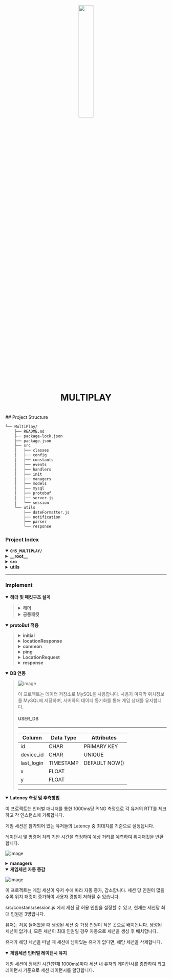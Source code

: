 <p align="center">
    <img src="https://teamsparta.notion.site/image/https%3A%2F%2Fprod-files-secure.s3.us-west-2.amazonaws.com%2F83c75a39-3aba-4ba4-a792-7aefe4b07895%2F0fc84f35-a558-4a5c-a19b-f038d8c4bb6d%2FUntitled.png?table=block&id=d55aaf8b-d1f5-4c00-9ac3-04699d0877f6&spaceId=83c75a39-3aba-4ba4-a792-7aefe4b07895&width=960&userId=&cache=v2" align="center" width="30%">
</p>
<p align="center"><h1 align="center">MULTIPLAY</h1></p>
<br>
## Project Structure

```sh
└── MultiPlay/
    ├── README.md
    ├── package-lock.json
    ├── package.json
    ├── src
    │   ├── classes
    │   ├── config
    │   ├── constants
    │   ├── events
    │   ├── handlers
    │   ├── init
    │   ├── managers
    │   ├── models
    │   ├── mysql
    │   ├── protobuf
    │   ├── server.js
    │   └── session
    └── utils
        ├── dateFormatter.js
        ├── notification
        ├── parser
        └── response
```

### Project Index

<details open>
	<summary><b><code>CH5_MULTIPLAY/</code></b></summary>
	<details> <!-- __root__ Submodule -->
		<summary><b>__root__</b></summary>
		<blockquote>
			<table>
			<tr>
				<td><b><a href='https://github.com/tjdcjf1996/CH5_MultiPlay/blob/master/package-lock.json'>package-lock.json</a></b></td>
				<td><code>❯ </code></td>
			</tr>
			<tr>
				<td><b><a href='https://github.com/tjdcjf1996/CH5_MultiPlay/blob/master/package.json'>package.json</a></b></td>
				<td><code>❯ </code></td>
			</tr>
			</table>
		</blockquote>
	</details>
	<details> <!-- src Submodule -->
		<summary><b>src</b></summary>
		<blockquote>
			<table>
			<tr>
				<td><b><a href='https://github.com/tjdcjf1996/CH5_MultiPlay/blob/master/src/server.js'>server.js</a></b></td>
				<td><code>❯ </code></td>
			</tr>
			</table>
			<details>
				<summary><b>session</b></summary>
				<blockquote>
					<table>
					<tr>
						<td><b><a href='https://github.com/tjdcjf1996/CH5_MultiPlay/blob/master/src/session/user.sessions.js'>user.sessions.js</a></b></td>
						<td><code>❯ </code></td>
					</tr>
					<tr>
						<td><b><a href='https://github.com/tjdcjf1996/CH5_MultiPlay/blob/master/src/session/game.session.js'>game.session.js</a></b></td>
						<td><code>❯ </code></td>
					</tr>
					<tr>
						<td><b><a href='https://github.com/tjdcjf1996/CH5_MultiPlay/blob/master/src/session/sessions.js'>sessions.js</a></b></td>
						<td><code>❯ </code></td>
					</tr>
					</table>
				</blockquote>
			</details>
			<details>
				<summary><b>handlers</b></summary>
				<blockquote>
					<table>
					<tr>
						<td><b><a href='https://github.com/tjdcjf1996/CH5_MultiPlay/blob/master/src/handlers/locationUpdate.handler.js'>locationUpdate.handler.js</a></b></td>
						<td><code>❯ </code></td>
					</tr>
					<tr>
						<td><b><a href='https://github.com/tjdcjf1996/CH5_MultiPlay/blob/master/src/handlers/init.handler.js'>init.handler.js</a></b></td>
						<td><code>❯ </code></td>
					</tr>
					<tr>
						<td><b><a href='https://github.com/tjdcjf1996/CH5_MultiPlay/blob/master/src/handlers/game.handler.js'>game.handler.js</a></b></td>
						<td><code>❯ </code></td>
					</tr>
					<tr>
						<td><b><a href='https://github.com/tjdcjf1996/CH5_MultiPlay/blob/master/src/handlers/index.js'>index.js</a></b></td>
						<td><code>❯ </code></td>
					</tr>
					</table>
				</blockquote>
			</details>
			<details>
				<summary><b>init</b></summary>
				<blockquote>
					<table>
					<tr>
						<td><b><a href='https://github.com/tjdcjf1996/CH5_MultiPlay/blob/master/src/init/loadProto.js'>loadProto.js</a></b></td>
						<td><code>❯ </code></td>
					</tr>
					<tr>
						<td><b><a href='https://github.com/tjdcjf1996/CH5_MultiPlay/blob/master/src/init/initServer.js'>initServer.js</a></b></td>
						<td><code>❯ </code></td>
					</tr>
					</table>
				</blockquote>
			</details>
			<details>
				<summary><b>config</b></summary>
				<blockquote>
					<table>
					<tr>
						<td><b><a href='https://github.com/tjdcjf1996/CH5_MultiPlay/blob/master/src/config/config.js'>config.js</a></b></td>
						<td><code>❯ </code></td>
					</tr>
					</table>
				</blockquote>
			</details>
			<details>
				<summary><b>events</b></summary>
				<blockquote>
					<table>
					<tr>
						<td><b><a href='https://github.com/tjdcjf1996/CH5_MultiPlay/blob/master/src/events/onError.js'>onError.js</a></b></td>
						<td><code>❯ </code></td>
					</tr>
					<tr>
						<td><b><a href='https://github.com/tjdcjf1996/CH5_MultiPlay/blob/master/src/events/onData.js'>onData.js</a></b></td>
						<td><code>❯ </code></td>
					</tr>
					<tr>
						<td><b><a href='https://github.com/tjdcjf1996/CH5_MultiPlay/blob/master/src/events/onConnection.js'>onConnection.js</a></b></td>
						<td><code>❯ </code></td>
					</tr>
					<tr>
						<td><b><a href='https://github.com/tjdcjf1996/CH5_MultiPlay/blob/master/src/events/onEnd.js'>onEnd.js</a></b></td>
						<td><code>❯ </code></td>
					</tr>
					</table>
				</blockquote>
			</details>
			<details>
				<summary><b>mysql</b></summary>
				<blockquote>
					<table>
					<tr>
						<td><b><a href='https://github.com/tjdcjf1996/CH5_MultiPlay/blob/master/src/mysql/testDataBase.js'>testDataBase.js</a></b></td>
						<td><code>❯ </code></td>
					</tr>
					<tr>
						<td><b><a href='https://github.com/tjdcjf1996/CH5_MultiPlay/blob/master/src/mysql/createPool.js'>createPool.js</a></b></td>
						<td><code>❯ </code></td>
					</tr>
					</table>
				</blockquote>
			</details>
			<details>
				<summary><b>constants</b></summary>
				<blockquote>
					<table>
					<tr>
						<td><b><a href='https://github.com/tjdcjf1996/CH5_MultiPlay/blob/master/src/constants/env.js'>env.js</a></b></td>
						<td><code>❯ </code></td>
					</tr>
					<tr>
						<td><b><a href='https://github.com/tjdcjf1996/CH5_MultiPlay/blob/master/src/constants/sessions.js'>sessions.js</a></b></td>
						<td><code>❯ </code></td>
					</tr>
					<tr>
						<td><b><a href='https://github.com/tjdcjf1996/CH5_MultiPlay/blob/master/src/constants/handlerIds.js'>handlerIds.js</a></b></td>
						<td><code>❯ </code></td>
					</tr>
					<tr>
						<td><b><a href='https://github.com/tjdcjf1996/CH5_MultiPlay/blob/master/src/constants/header.js'>header.js</a></b></td>
						<td><code>❯ </code></td>
					</tr>
					<tr>
						<td><b><a href='https://github.com/tjdcjf1996/CH5_MultiPlay/blob/master/src/constants/frame.js'>frame.js</a></b></td>
						<td><code>❯ </code></td>
					</tr>
					</table>
				</blockquote>
			</details>
			<details>
				<summary><b>protobuf</b></summary>
				<blockquote>
					<table>
					<tr>
						<td><b><a href='https://github.com/tjdcjf1996/CH5_MultiPlay/blob/master/src/protobuf/packetNames.js'>packetNames.js</a></b></td>
						<td><code>❯ </code></td>
					</tr>
					</table>
					<details>
						<summary><b>init</b></summary>
						<blockquote>
							<table>
							<tr>
								<td><b><a href='https://github.com/tjdcjf1996/CH5_MultiPlay/blob/master/src/protobuf/init/initial.proto'>initial.proto</a></b></td>
								<td><code>❯ </code></td>
							</tr>
							</table>
						</blockquote>
					</details>
					<details>
						<summary><b>response</b></summary>
						<blockquote>
							<table>
							<tr>
								<td><b><a href='https://github.com/tjdcjf1996/CH5_MultiPlay/blob/master/src/protobuf/response/response.proto'>response.proto</a></b></td>
								<td><code>❯ </code></td>
							</tr>
							</table>
						</blockquote>
					</details>
					<details>
						<summary><b>notification</b></summary>
						<blockquote>
							<table>
							<tr>
								<td><b><a href='https://github.com/tjdcjf1996/CH5_MultiPlay/blob/master/src/protobuf/notification/locationResponse.proto'>locationResponse.proto</a></b></td>
								<td><code>❯ </code></td>
							</tr>
							</table>
						</blockquote>
					</details>
					<details>
						<summary><b>request</b></summary>
						<blockquote>
							<table>
							<tr>
								<td><b><a href='https://github.com/tjdcjf1996/CH5_MultiPlay/blob/master/src/protobuf/request/common.proto'>common.proto</a></b></td>
								<td><code>❯ </code></td>
							</tr>
							<tr>
								<td><b><a href='https://github.com/tjdcjf1996/CH5_MultiPlay/blob/master/src/protobuf/request/game.proto'>game.proto</a></b></td>
								<td><code>❯ </code></td>
							</tr>
							<tr>
								<td><b><a href='https://github.com/tjdcjf1996/CH5_MultiPlay/blob/master/src/protobuf/request/locationRequest.proto'>locationRequest.proto</a></b></td>
								<td><code>❯ </code></td>
							</tr>
							</table>
						</blockquote>
					</details>
				</blockquote>
			</details>
			<details>
				<summary><b>classes</b></summary>
				<blockquote>
					<table>
					<tr>
						<td><b><a href='https://github.com/tjdcjf1996/CH5_MultiPlay/blob/master/src/classes/game.class.js'>game.class.js</a></b></td>
						<td><code>❯ </code></td>
					</tr>
					<tr>
						<td><b><a href='https://github.com/tjdcjf1996/CH5_MultiPlay/blob/master/src/classes/user.class.js'>user.class.js</a></b></td>
						<td><code>❯ </code></td>
					</tr>
					</table>
				</blockquote>
			</details>
			<details>
				<summary><b>models</b></summary>
				<blockquote>
					<table>
					<tr>
						<td><b><a href='https://github.com/tjdcjf1996/CH5_MultiPlay/blob/master/src/models/user.model.js'>user.model.js</a></b></td>
						<td><code>❯ </code></td>
					</tr>
					</table>
				</blockquote>
			</details>
			<details>
				<summary><b>managers</b></summary>
				<blockquote>
					<table>
					<tr>
						<td><b><a href='https://github.com/tjdcjf1996/CH5_MultiPlay/blob/master/src/managers/base.manager.js'>base.manager.js</a></b></td>
						<td><code>❯ </code></td>
					</tr>
					<tr>
						<td><b><a href='https://github.com/tjdcjf1996/CH5_MultiPlay/blob/master/src/managers/interval.manager.js'>interval.manager.js</a></b></td>
						<td><code>❯ </code></td>
					</tr>
					</table>
				</blockquote>
			</details>
		</blockquote>
	</details>
	<details> <!-- utils Submodule -->
		<summary><b>utils</b></summary>
		<blockquote>
			<table>
			<tr>
				<td><b><a href='https://github.com/tjdcjf1996/CH5_MultiPlay/blob/master/utils/dateFormatter.js'>dateFormatter.js</a></b></td>
				<td><code>❯ </code></td>
			</tr>
			</table>
			<details>
				<summary><b>response</b></summary>
				<blockquote>
					<table>
					<tr>
						<td><b><a href='https://github.com/tjdcjf1996/CH5_MultiPlay/blob/master/utils/response/createResponse.js'>createResponse.js</a></b></td>
						<td><code>❯ </code></td>
					</tr>
					</table>
				</blockquote>
			</details>
			<details>
				<summary><b>parser</b></summary>
				<blockquote>
					<table>
					<tr>
						<td><b><a href='https://github.com/tjdcjf1996/CH5_MultiPlay/blob/master/utils/parser/packetParser.js'>packetParser.js</a></b></td>
						<td><code>❯ </code></td>
					</tr>
					</table>
				</blockquote>
			</details>
			<details>
				<summary><b>notification</b></summary>
				<blockquote>
					<table>
					<tr>
						<td><b><a href='https://github.com/tjdcjf1996/CH5_MultiPlay/blob/master/utils/notification/game.notification.js'>game.notification.js</a></b></td>
						<td><code>❯ </code></td>
					</tr>
					</table>
				</blockquote>
			</details>
		</blockquote>
	</details>
</details>

---

### Implement

<details open>
<summary><b>헤더 및 패킷구조 설계 </b></summary>
<blockquote>

<details>
<summary><b> 헤더 </b></summary>
<blockquote>
<table>
    <thead>
        <tr>
            <th>타입</th>
            <th>번호</th>
            <th>설명</th>
        </tr>
    </thead>
    <tbody>
        <tr>
            <td>PONG</td>
            <td>string</td>
            <td>핑 패킷용</td>
        </tr>
        <tr>
            <td>NORMAL</td>
            <td>string</td>
            <td>일반 패킷용</td>
        </tr>
        <tr>
            <td>LOCATION</td>
            <td>number</td>
            <td>위치 보고 패킷용</td>
        </tr>
    </tbody>
</table>

</blockquote>
</details>

<details>
<summary><b> 공통패킷 </b></summary>
<blockquote>
<table>
    <thead>
        <tr>
            <th>타입</th>
            <th>패킷명</th>
            <th>설명</th>
        </tr>
    </thead>
    <tbody>
        <tr>
            <td>uint32</td>
            <td>handlerId</td>
            <td>핑 패킷용</td>
        </tr>
        <tr>
            <td>string</td>
            <td>userId</td>
            <td>일반 패킷용</td>
        </tr>
        <tr>
            <td>string</td>
            <td>version</td>
            <td>위치 보고 패킷용</td>
        </tr>
        <tr>
            <td>bytes</td>
            <td>payload</td>
            <td>위치 보고 패킷용</td>
        </tr>
    </tbody>
</table>

</blockquote>
</details>

</blockquote>
</details>

<details open>
<summary><b> protoBuf 적용 </b></summary>
<blockquote>

<details>
<summary><b> initial </b></summary>
<blockquote>
  <pre><code>
message InitialPayload{
    string deviceId = 1;
    uint32 playerId = 2;
    float latency =3;
}
  </code></pre>
</blockquote>
</details>

<details>
<summary><b> locationResponse </b></summary>
<blockquote>
  <pre><code>
message LocationUpdate {
  repeated UserLocation users = 1;

message UserLocation {
string id = 1;
uint32 playerId = 2;
float x = 3;
float y = 4;
}
}
</code></pre>

</blockquote>
</details>

<details>
<summary><b> common </b></summary>
<blockquote>
  <pre><code>
message CommonPacket{
    uint32 handlerId = 1;
    string userId = 2;
    string version = 3;
    bytes payload = 4;
}
  </code></pre>
</blockquote>
</details>

<details>
<summary><b> ping </b></summary>
<blockquote>
  <pre><code>
message Ping {
    int64 timestamp = 1;
}
  </code></pre>
</blockquote>
</details>

<details>
<summary><b> LocationRequest </b></summary>
<blockquote>
  <pre><code>
message LocationUpdatePayload {

    float x = 1;
    float y = 2;

}
</code></pre>

</blockquote>
</details>

<details>
<summary><b> response </b></summary>
<blockquote>
  <pre><code>
message Response {
    uint32 handlerId = 1;
    uint32 responseCode = 2;
    int64 timestamp = 3;
    bytes data = 4;
}

</code></pre>

</blockquote>
</details>

</blockquote>
</details>

<details open>
<summary><b> DB 연동 </b></summary>
<blockquote>

![image](https://github.com/user-attachments/assets/d9f88560-a87f-426e-80b8-506f5c6f74ef)

이 프로젝트는 데이터 저장소로 MySQL을 사용합니다. 사용자 마지막 위치정보를 MySQL에 저장하며, 서버와의 데이터 동기화를 통해 게임 상태를 유지합니다.

#### USER_DB

---

<table>
    <thead>
        <tr>
            <th>Column</th>
            <th>Data Type</th>
            <th>Attributes</th>
        </tr>
    </thead>
    <tbody>
        <tr>
            <td>id</td>
            <td>CHAR</td>
            <td>PRIMARY KEY</td>
        </tr>
        <tr>
            <td>device_id</td>
            <td>CHAR</td>
            <td>UNIQUE</td>
        </tr>
        <tr>
            <td>last_login</td>
            <td>TIMESTAMP</td>
            <td>DEFAULT NOW()</td>
        </tr>
        <tr>
            <td>x</td>
            <td>FLOAT</td>
            <td></td>
        </tr>
        <tr>
            <td>y</td>
            <td>FLOAT</td>
            <td></td>
        </tr>
    </tbody>
</table>

---

</blockquote>
</details>

<details open>
<summary><b> Latency 측정 및 추측항법 </b></summary>

이 프로젝트는 인터벌 매니저를 통한 1000ms당 PING 측정으로 각 유저의
RTT를 체크하고 각 인스턴스에 기록합니다.

게임 세션은 참가되어 있는 유저들의 Latency 중 최대치를 기준으로 설정됩니다.

레이턴시 및 명령어 처리 기반 시간을 측정하여 예상 거리를 예측하여 위치패킷을 반환합니다.

![image](https://github.com/user-attachments/assets/1ffb5ab9-fa28-409d-9773-bfc9384ff9a1)

<details>
				<summary><b>managers</b></summary>
				<blockquote>
					<table>
					<tr>
						<td><b><a href='https://github.com/tjdcjf1996/CH5_MultiPlay/blob/master/src/managers/base.manager.js'>base.manager.js</a></b></td>
						<td><code>❯ </code></td>
					</tr>
					<tr>
						<td><b><a href='https://github.com/tjdcjf1996/CH5_MultiPlay/blob/master/src/managers/interval.manager.js'>interval.manager.js</a></b></td>
						<td><code>❯ </code></td>
					</tr>
					</table>
				</blockquote>
			</details>

</details>

<details open>
<summary><b> 게임세션 자동 증감 </b></summary>

![image](https://github.com/user-attachments/assets/0ff69fc9-4ed4-4f8c-a31f-9d755d3837d7)

이 프로젝트는 게임 세션이 유저 수에 따라 자동 증가, 감소합니다.
세션 당 인원이 많을수록 위치 패킷이 증가하여 사용자 경험이 저하될 수 있습니다.

src/constans/session.js 에서 세션 당 허용 인원을 설정할 수 있고,
현재는 세션당 최대 인원은 3명입니다.

유저는 처음 들어왔을 때 생성된 세션 중 가장 인원이 적은 곳으로 배치됩니다.
생성된 세션이 없거나, 모든 세션이 최대 인원일 경우 자동으로 세션을 생성 후
배치합니다.

유저가 해당 세션을 떠날 때 세션에 남아있는 유저가 없다면, 해당 세션을
삭제합니다.

</details>

<details open>
<summary><b> 게임세션 인터벌 레이턴시 유지 </b></summary>

게임 세션이 정해진 시간(현재 1000ms)마다 세션 내 유저의 레이턴시를 종합하여
최고 레이턴시 기준으로 세션 레이턴시를 할당합니다.

</details>
